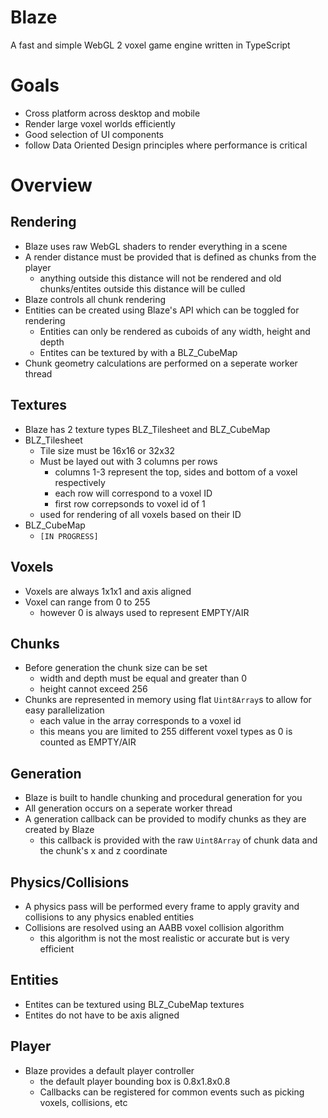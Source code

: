 # Blaze

A fast and simple WebGL 2 voxel game engine written in TypeScript

# Goals

- Cross platform across desktop and mobile
- Render large voxel worlds efficiently
- Good selection of UI components
- follow Data Oriented Design principles where performance is critical

# Overview

## Rendering

- Blaze uses raw WebGL shaders to render everything in a scene
- A render distance must be provided that is defined as chunks from the player
  - anything outside this distance will not be rendered and old chunks/entites outside this distance will be culled
- Blaze controls all chunk rendering
- Entities can be created using Blaze's API which can be toggled for rendering
  - Entities can only be rendered as cuboids of any width, height and depth
  - Entites can be textured by with a BLZ_CubeMap
- Chunk geometry calculations are performed on a seperate worker thread

## Textures

- Blaze has 2 texture types BLZ_Tilesheet and BLZ_CubeMap
- BLZ_Tilesheet
  - Tile size must be 16x16 or 32x32
  - Must be layed out with 3 columns per rows
    - columns 1-3 represent the top, sides and bottom of a voxel respectively
    - each row will correspond to a voxel ID
    - first row correpsonds to voxel id of 1
  - used for rendering of all voxels based on their ID
- BLZ_CubeMap
  - `[IN PROGRESS]`

## Voxels

- Voxels are always 1x1x1 and axis aligned
- Voxel can range from 0 to 255
  - however 0 is always used to represent EMPTY/AIR

## Chunks

- Before generation the chunk size can be set
  - width and depth must be equal and greater than 0
  - height cannot exceed 256
- Chunks are represented in memory using flat `Uint8Array`s to allow for easy parallelization
  - each value in the array corresponds to a voxel id
  - this means you are limited to 255 different voxel types as 0 is counted as EMPTY/AIR

## Generation

- Blaze is built to handle chunking and procedural generation for you
- All generation occurs on a seperate worker thread
- A generation callback can be provided to modify chunks as they are created by Blaze
  - this callback is provided with the raw `Uint8Array` of chunk data and the chunk's x and z coordinate

## Physics/Collisions

- A physics pass will be performed every frame to apply gravity and collisions to any physics enabled entities
- Collisions are resolved using an AABB voxel collision algorithm
  - this algorithm is not the most realistic or accurate but is very efficient

## Entities

- Entites can be textured using BLZ_CubeMap textures
- Entites do not have to be axis aligned

## Player

- Blaze provides a default player controller
  - the default player bounding box is 0.8x1.8x0.8
  - Callbacks can be registered for common events such as picking voxels, collisions, etc
